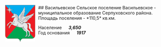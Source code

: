 <!--2024-02-06 01:26:55-->
<img src="./Vasilevskoe_Serpuh.png" width="96px" align=left style="margin-right:10px">
## Васильевское
Сельское поселение Васильевское - муниципальное образование Серпуховского района.
Площадь поселения - *110,5* кв.км.

Население &emsp; ***3,650*** &emsp;<br>
Год&nbsp;основания &emsp; ***1917***